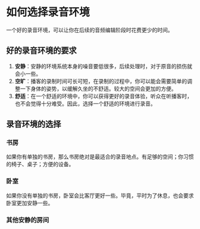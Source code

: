 # 如何选择录音环境

一个好的录音环境，可以让你在后续的音频编辑阶段时花费更少的时间。

## 好的录音环境的要求

1. **安静**：安静的环境系统本身的噪音要低很多，后续处理时，对于原音的损伤就会小一些。
2. **空旷**：播客的录制时间可长可短，在录制的过程中，你可以能会需要简单的调整一下身体的姿势，以缓解久坐的不舒适。较大的空间会更加的方便。
3. **舒适**：在一个舒适的环境中，你可以获得更好的录音体验，听众在听播客时，也不会觉得十分难受。因此，选择一个舒适的环境进行录音。

## 录音环境的选择

### 书房

如果你有单独的书房，那么书房绝对是最适合的录音地点。有足够的空间；你习惯的椅子、桌子；方便的设备。


### 卧室

如果你没有单独的书房，卧室会比客厅更好一些。毕竟，平时为了休息，也会要求卧室更加安静一些。

### 其他安静的房间
